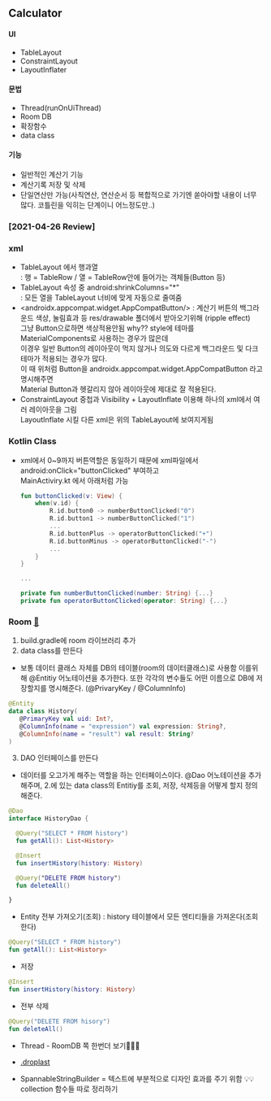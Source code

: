 ## Calculator

#### UI
+ TableLayout
+ ConstraintLayout
+ LayoutInflater

#### 문법
+ Thread(runOnUiThread)
+ Room DB
+ 확장함수
+ data class

#### 기능
+ 일반적인 계산기 기능
+ 계산기록 저장 및 삭제
+ 단일연산만 가능(사칙연산, 연산순서 등 복합적으로 가기엔 쏟아야할 내용이 너무 많다. 코틀린을 익히는 단계이니 어느정도만..)

### [2021-04-26 Review]

### xml
+ TableLayout 에서 행과열  
  : 행 = TableRow / 열 = TableRow안에 들어가는 객체들(Button 등)  
+ TableLayout 속성 중 android:shrinkColumns="*"  
  : 모든 열을 TableLayout 너비에 맞게 자동으로 줄여줌
+ <androidx.appcompat.widget.AppCompatButton/>
  : 계산기 버튼의 백그라운드 색상, 눌림효과 등 res/drawable 폴더에서 받아오기위해 (ripple effect)  
  그냥 Button으로하면 색상적용안됨 why?? style에 테마를 MaterialComponents로 사용하는 경우가 많은데  
  이경우 일반 Button의 레이아웃이 먹지 않거나 의도와 다르게 백그라운드 및 다크테마가 적용되는 경우가 많다.  
  이 때 위처럼 Button을 androidx.appcompat.widget.AppCompatButton 라고 명시해주면  
  Material Button과 헷갈리지 않아 레이아웃에 제대로 잘 적용된다.  
+ ConstraintLayout 중첩과 Visibility + LayoutInflate 이용해 하나의 xml에서 여러 레이아웃을 그림  
  LayoutInflate 시킬 다른 xml은 위의 TableLayout에 보여지게됨 

### Kotlin Class
+ xml에서 0~9까지 버튼역할은 동일하기 때문에 xml파일에서 android:onClick="buttonClicked" 부여하고  
  MainActiviry.kt 에서 아래처럼 가능
  ```KOTLIN
  fun buttonClicked(v: View) {
      when(v.id) {
          R.id.button0 -> numberButtonClicked("0")
          R.id.button1 -> numberButtonClicked("1")
          ...
          R.id.buttonPlus -> operatorButtonClicked("+")
          R.id.buttonMinus -> operatorButtonClicked("-")
          ...
      }
  }
  
  ...
  
  private fun numberButtonClicked(number: String) {...}
  private fun operatorButtonClicked(operator: String) {...}
  ``` 
  
### Room [📌](https://developer.android.com/training/data-storage/room/defining-data?hl=ko)
1. build.gradle에 room 라이브러리 추가
2. data class를 만든다  
  - 보통 데이터 클래스 자체를 DB의 테이블(room의 데이터클래스)로 사용함 이를위해 @Entitiy 어노테이션을 추가한다. 또한 각각의 변수들도 어떤 이름으로 DB에 저장할지를 명시해준다. (@PrivaryKey / @ColumnInfo)
  ```KOTLIN
  @Entity
  data class History(
     @PrimaryKey val uid: Int?,
     @ColumnInfo(name = "expression") val expression: String?,
     @ColumnInfo(name = "result") val result: String?
  )
  ```
3. DAO 인터페이스를 만든다
  - 데이터를 오고가게 해주는 역할을 하는 인터페이스이다. @Dao 어노테이션을 추가해주며, 2.에 있는 data class의 Entitiy를 조회, 저장, 삭제등을 어떻게 할지 정의해준다.
  ```KOTLIN
  @Dao
  interface HistoryDao {

    @Query("SELECT * FROM history")
    fun getAll(): List<History>

    @Insert
    fun insertHistory(history: History)

    @Query("DELETE FROM history")
    fun deleteAll()

  }
  ```
  - Entity 전부 가져오기(조회) : history 테이블에서 모든 엔티티들을 가져온다(조회한다)
  ```KOTLIN
  @Query("SELECT * FROM history")
  fun getAll(): List<History>
  ```
  - 저장
  ```KOTLIN
  @Insert
  fun insertHistory(history: History)
  ```
  - 전부 삭제
  ```KOTLIN
  @Query("DELETE FROM hisory")
  fun deleteAll()
  ```

+ Thread - RoomDB 쪽 한번더 보기📌📌📌

+ [.droplast](https://iosroid.tistory.com/92)
+ SpannableStringBuilder = 텍스트에 부분적으로 디자인 효과를 주기 위함 
💡💡 collection 함수들 따로 정리하기
 
